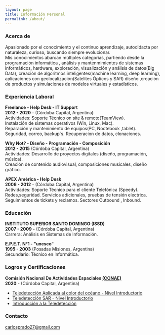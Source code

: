 ```yaml
---
layout: page
title: Información Personal
permalink: /about/
---
```

### Acerca de

Apasionado por el conocimiento y el continuo aprendizaje, autodidacta por naturaleza, curioso, buscando siempre evolucionar.      
Mis conocimientos abarcan múltiples categorias, partiendo desde la programación informática , análisis y mantenmimientos de sistemas informáticos, hardware, exploración, visualización y análisis de datos(Big Data), creación de algoritmos inteligentes(machine learning, deep learning), aplicaciones con geolocalización(Satelites Ópticos y SAR) diseño ,creación de productos y simulaciones de modelos virtuales y estadísticos.

### Experiencia Laboral

**Freelance - Help Desk - IT Support**     
**2012 - 2020** - (Córdoba Capital, Argentina)  
Actividades: Soporte Técnico on site & remoto(TeamView).   
Instalación de sistemas operativos (Win, Linux, Mac).   
Reparación y mantenimiento de equipos(PC, Nootebook ,tablet).    
Seguridad, correo, backup´s. Recuperacion de datos, clonaciones.  

**Why Not? - Diseño - Programación - Composición**   
**2012 - 2015** (Córdoba Capital, Argentina)     
Actividades: Desarrollo de proyectos digitales (diseño, programación, música).    
Creación de contenido audiovisual, composiciones musicales, diseño gráfico.  

**APEX América - Help Desk**     
**2006 - 2012** - (Córdoba Capital, Argentina)   
Actividades: Soporte Técnico para el cliente Telefónica (Speedy).   
Redes,seguridad. Servicios adicionales, pruebas de tensión electrica.      
Seguimientos de tickets y reclamos. Sectores Outbound , Inbound.   

### Educación

**INSTITUTO SUPERIOR SANTO DOMINGO (ISSD)**     
**2007 - 2009** - (Córdoba Capital, Argentina)  
Carrera: Análisis en Sistemas de Información.    

**E.P.E.T. N°1 - "unesco"**   
**1995 - 2003** (Posadas Misiones, Argentina)     
Secundario: Técnico en Informática. 

### Logros y Certificaciones

**Comisión Nacional De Actividades Espaciales [(CONAE)](https://www.argentina.gob.ar/ciencia/conae/unidad-educacion/cursos-y-capacitaciones)**     
**2020** - (Córdoba Capital, Argentina)  
* [Teledetección Aplicada al color del océano - Nivel Introductorio](https://raw.githubusercontent.com/Azhura/Cursos/master/certificaciones/CONAE/Tele_Oceano.jpg)
* [Teledetección SAR - Nivel Introductorio](https://raw.githubusercontent.com/Azhura/Cursos/master/certificaciones/CONAE/Tele_SAR.jpg)
* [Introducción a la Teledetección](https://raw.githubusercontent.com/Azhura/Cursos/master/certificaciones/CONAE/Tele1.jpg)

### Contacto

[carlosprado27@gmail.com](mailto:carlosprado27@gmail.com)
